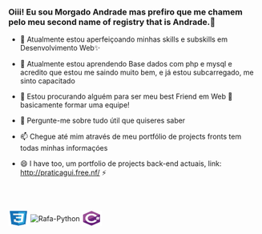 ### Oiii! Eu sou Morgado Andrade mas prefiro que me chamem pelo meu second name of registry that is Andrade.👋 

- 🔭 Atualmente estou aperfeiçoando minhas skills e subskills em Desenvolvimento Web✨
- 🌱 Atualmente estou aprendendo Base dados com php e mysql e acredito que estou me saindo muito bem, e já estou subcarregado, me sinto capacitado
- 🤔 Estou procurando alguém para ser meu best Friend em Web 👯 basicamente formar uma equipe!
- 💬 Pergunte-me sobre tudo útil que quiseres saber
- 📫 Chegue até mim através de meu portfólio de projects fronts tem todas minhas informaçóes
- 😄 I have too, um portfolio de projects back-end actuais, link: http://praticagui.free.nf/
  ⚡ 
  
  <br><br>
 <div>
  <img align="center" alt="Rafa-CSS" height="30" width="40" src="https://raw.githubusercontent.com/devicons/devicon/master/icons/css3/css3-original.svg">
  <img align="center" alt="Rafa-Python" height="30" width="40" src="https://raw.githubusercontent.com/devicons/devicon/master/icons/python/php-original.svg">
  <img align="center" alt="Rafa-Csharp" height="30" width="40" src="https://raw.githubusercontent.com/devicons/devicon/master/icons/csharp/csharp-original.svg">
</div>
